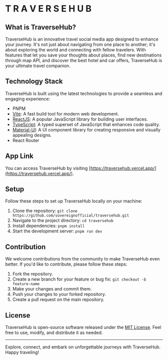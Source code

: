 # T R A V E R S E H U B

## What is TraverseHub?

TraverseHub is an innovative travel social media app designed to enhance your journey. It's not just about navigating from one place to another; it's about exploring the world and connecting with fellow travelers. With features that let you save your thoughts about places, find new destinations through map API, and discover the best hotel and car offers, TraverseHub is your ultimate travel companion.

## Technology Stack

TraverseHub is built using the latest technologies to provide a seamless and engaging experience:
- PNPM
- [Vite](https://vitejs.dev/): A fast build tool for modern web development.
- [ReactJS](https://reactjs.org/): A popular JavaScript library for building user interfaces.
- [TypeScript](https://www.typescriptlang.org/): A typed superset of JavaScript that enhances code quality.
- [Material-UI](https://material-ui.com/): A UI component library for creating responsive and visually appealing designs.
- React Router

## App Link

You can access TraverseHub by visiting [https://traversehub.vercel.app/](https://traversehub.vercel.app/).

## Setup

Follow these steps to set up TraverseHub locally on your machine:

1. Clone the repository: `git clone https://github.com/sovereignofficial/traversehub.git`
2. Navigate to the project directory: `cd traversehub`
3. Install dependencies: `pnpm install`
4. Start the development server: `pnpm run dev`

## Contribution

We welcome contributions from the community to make TraverseHub even better. If you'd like to contribute, please follow these steps:

1. Fork the repository.
2. Create a new branch for your feature or bug fix: `git checkout -b feature-name`
3. Make your changes and commit them.
4. Push your changes to your forked repository.
5. Create a pull request on the main repository.

## License

TraverseHub is open-source software released under the [MIT License](LICENSE). Feel free to use, modify, and distribute it as needed.

---

Explore, connect, and embark on unforgettable journeys with TraverseHub. Happy traveling!
